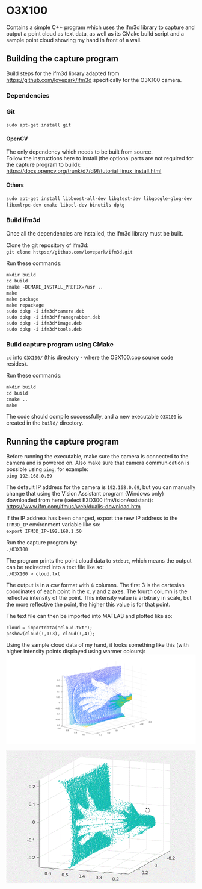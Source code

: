 # O3X100
Contains a simple C++ program which uses the ifm3d library to capture and output a point cloud as text data, as well as its CMake build script and a sample point cloud showing my hand in front of a wall.

## Building the capture program
Build steps for the ifm3d library adapted from https://github.com/lovepark/ifm3d specifically for the O3X100 camera.

### Dependencies

### Git
`sudo apt-get install git`

#### OpenCV
The only dependency which needs to be built from source.  
Follow the instructions here to install (the optional parts are not required for the capture program to build): https://docs.opencv.org/trunk/d7/d9f/tutorial_linux_install.html

#### Others 
`sudo apt-get install libboost-all-dev libgtest-dev libgoogle-glog-dev libxmlrpc-dev cmake libpcl-dev binutils dpkg`

### Build ifm3d
Once all the dependencies are installed, the ifm3d library must be built.  
  
Clone the git repository of ifm3d:  
`git clone https://github.com/lovepark/ifm3d.git`  
  
Run these commands:  
```
mkdir build
cd build
cmake -DCMAKE_INSTALL_PREFIX=/usr ..
make
make package
make repackage
sudo dpkg -i ifm3d*camera.deb
sudo dpkg -i ifm3d*framegrabber.deb
sudo dpkg -i ifm3d*image.deb
sudo dpkg -i ifm3d*tools.deb
```

### Build capture program using CMake
`cd` into `O3X100/` (this directory - where the O3X100.cpp source code resides).  
  
Run these commands:
```
mkdir build
cd build
cmake ..
make
```
  
The code should compile successfully, and a new executable `O3X100` is created in the `build/` directory.

## Running the capture program
Before running the executable, make sure the camera is connected to the camera and is powered on. Also make sure that camera communication is possible using `ping`, for example:  
`ping 192.168.0.69`  
  
The default IP address for the camera is `192.168.0.69`, but you can manually change that using the Vision Assistant program (Windows only) downloaded from here (select E3D300 ifmVisionAssistant): https://www.ifm.com/ifmus/web/dualis-download.htm  
  
If the IP address has been changed, export the new IP address to the `IFM3D_IP` environment variable like so:  
`export IFM3D_IP=192.168.1.50`  
  
Run the capture program by:  
`./O3X100`  
  
The program prints the point cloud data to `stdout`, which means the output can be redirected into a text file like so:  
`./O3X100 > cloud.txt`  
  
The output is in a csv format with 4 columns. The first 3 is the cartesian coordinates of each point in the x, y and z axes. The fourth column is the reflectve intensity of the point. This intensity value is arbitrary in scale, but the more reflective the point, the higher this value is for that point.
  
The text file can then be imported into MATLAB and plotted like so:
```
cloud = importdata("cloud.txt");
pcshow(cloud(:,1:3), cloud(:,4));
```
  
Using the sample cloud data of my hand, it looks something like this (with higher intensity points displayed using warmer colours):  
![](https://github.com/YiweiHan/Thesis/raw/master/O3X100/hand_cloud_intensity.png)

![](https://github.com/YiweiHan/Thesis/raw/master/O3X100/hand_cloud.gif)
